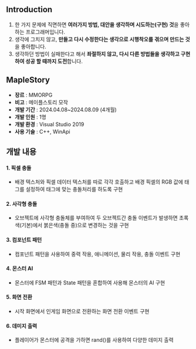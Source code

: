 ## Introduction
1. 한 가지 문제에 직면하면 **여러가지 방법, 대안을 생각하며 시도하는(구현) 것**을 좋아하는 프로그래머입니다. 
2. 생각에 그치지 않고, **만들고 다시 수정한다는 생각으로 시행착오를 겪으며 만드는 것**을 좋아합니다.
3. 생각하던 방법이 실패한다고 해서 **좌절하지 않고, 다시 다른 방법들을 생각하고 구현하여 성공 할 때까지 도전**합니다. 

## MapleStory
- **장르** : MMORPG
- **비고** : 메이플스토리 모작
- **개발 기간** : 2024.04.08~2024.08.09 (4개월)
- **개발 인원** : 1명
- **개발 환경** : Visual Studio 2019
- **사용 기술** : C++, WinApi

## 개발 내용
#### **1. 픽셀 충돌**
- 배경 텍스처와 픽셀 데이터 텍스처를 따로 각각 호출하고 배경 픽셀의 RGB 값에
 태그를 설정하여 태그에 맞는 충돌처리를 하도록 구현
#### **2. 사각형 충돌**
- 오브젝트에 사각형 충돌체를 부여하여 두 오브젝트간 충돌 이벤트가 발생하면
  초록색(기본)에서 붉은색(충돌 중)으로 변경하는 것을 구현
#### **3. 컴포넌트 패턴**
- 컴포넌트 패턴을 사용하여 중력 작용, 애니메이션, 물리 작용, 충돌 이벤트 구현
#### **4. 몬스터 AI**
- 몬스터에 FSM 패턴과 State 패턴을 혼합하여 사용해 몬스터의 AI 구현
#### **5. 화면 전환**
- 시작 화면에서 인게임 화면으로 전환하는 화면 전환 이벤트 구현
#### **6. 데미지 출력**
- 플레이어가 몬스터에 공격을 가하면 rand()를 사용하여 다양한 데미지 출력
